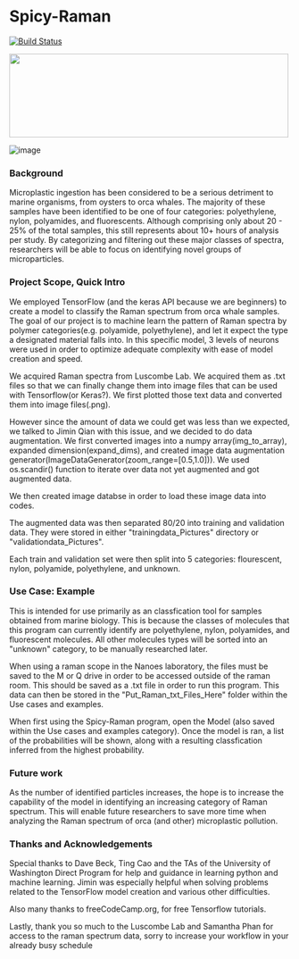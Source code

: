 # Spicy-Raman

[![Build Status](https://travis-ci.org/nsuzuki97/Spicy-Raman.svg?branch=master)](https://travis-ci.org/nsuzuki97/Spicy-Raman)

<img src="https://www.cei.washington.edu/wordpress/wp-content/uploads/2016/01/CEI_logo_tag_color.1.png" width="500" height="150">

![image](https://i.dailymail.co.uk/1/2018/09/27/17/4591062-0-image-m-35_1538065690576.jpg)

### Background
Microplastic ingestion has been considered to be a serious detriment to marine organisms, from oysters to orca whales. The majority of these samples have been identified to be one of four categories: polyethylene, nylon, polyamides, and fluorescents. Although comprising only about 20 - 25% of the total samples, this still represents about 10+ hours of analysis per study. By categorizing and filtering out these major classes of spectra, researchers will be able to focus on identifying novel groups of microparticles.

### Project Scope, Quick Intro
We employed TensorFlow (and the keras API because we are beginners) to create a model to classify the Raman spectrum from orca whale samples. The goal of our project is to machine learn the pattern of Raman spectra by polymer categories(e.g. polyamide, polyethylene), and let it expect the type a designated material falls into.
In this specific model, 3 levels of neurons were used in order to optimize adequate complexity with ease of model creation and speed.

We acquired Raman spectra from Luscombe Lab. We acquired them as .txt files so that we can finally change them into image files that can be used with Tensorflow(or Keras?). We first plotted those text data and converted them into image files(.png).

However since the amount of data we could get was less than we expected, we talked to Jimin Qian with this issue, and we decided to do data augmentation.
We first converted images into a numpy array(img_to_array), expanded dimension(expand_dims), and created image data augmentation generator(ImageDataGenerator(zoom_range=[0.5,1.0])). We used os.scandir() function to iterate over data not yet augmented and got augmented data.

We then created image databse in order to load these image data into codes.

The augmented data was then separated 80/20 into training and validation data.
They were stored in either "trainingdata_Pictures" directory or "validationdata_Pictures".

Each train and validation set were then split into 5 categories: flourescent, nylon, polyamide, polyethylene, and unknown.


### Use Case: Example 
This is intended for use primarily as an classfication tool for samples obtained from marine biology. This is because the classes of molecules that this program can currently identify are polyethylene, nylon, polyamides, and fluorescent molecules. All other molecules types will be sorted into an "unknown" category, to be manually researched later. 

When using a raman scope in the Nanoes laboratory, the files must be saved to the M or Q drive in order to be accessed outside of the raman room. This should be saved as a .txt file in order to run this program. This data can then be stored in the "Put_Raman_txt_Files_Here" folder within the Use cases and examples. 

When first using the Spicy-Raman program, open the Model (also saved within the Use cases and examples category). Once the model is ran, a list of the probabilities will be shown, along with a resulting classfication inferred from the highest probability. 


### Future work
As the number of identified particles increases, the hope is to increase the capability of the model in identifying an increasing category of Raman spectrum. This will enable future researchers to save more time when analyzing the Raman spectrum of orca (and other) microplastic pollution.

### Thanks and Acknowledgements
Special thanks to Dave Beck, Ting Cao and the TAs of the University of Washington Direct Program for help and guidance in learning python and machine learning. Jimin was especially helpful when solving problems related to the TensorFlow model creation and various other difficulties.

Also many thanks to freeCodeCamp.org, for free Tensorflow tutorials.

Lastly, thank you so much to the Luscombe Lab and Samantha Phan for access to the raman spectrum data, sorry to increase your workflow in your already busy schedule

